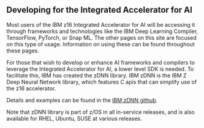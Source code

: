 ## Developing for the Integrated Accelerator for AI

Most users of the IBM z16 Integrated Accelerator for AI will be accessing it through frameworks and technologies like the IBM Deep Learning Compiler, TensorFlow, PyTorch, or Snap ML. The other pages on this site are focused on this type of usage. Information on using these can be found throughout these pages. 

For those that wish to develop or enhance AI frameworks and compilers to leverage the Integrated Accelerator for AI, a lower level SDK is needed. To facilitate this, IBM has created the zDNN library. IBM zDNN is the IBM Z Deep Neural Network library, which features C apis that can simplify use of the z16 accelerator.

Details and examples can be found in the [IBM zDNN github](https://github.com/IBM/zDNN).

Note that zDNN library is part of z/OS in all in-service releases, and is also available for RHEL, Ubuntu, SUSE at various releases. 